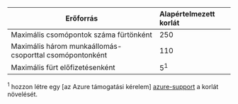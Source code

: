 | Erőforrás | Alapértelmezett korlát |
| --- | :--- |
| Maximális csomópontok száma fürtönként | 250 |
| Maximális három munkaállomás-csoporttal csomópontonként | 110 |
| Maximális fürt előfizetésenként | 5<sup>1</sup> |

<sup>1</sup> hozzon létre egy [az Azure támogatási kérelem] [ azure-support] a korlát növelését.<br />

<!-- LINKS - External -->
[azure-support]: https://ms.portal.azure.com/#blade/Microsoft_Azure_Support/HelpAndSupportBlade/newsupportrequest
